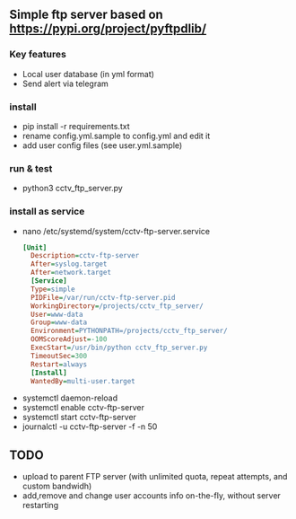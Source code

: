 ## Simple ftp server based on https://pypi.org/project/pyftpdlib/

### Key features
* Local user database (in yml format)
* Send alert via telegram

### install
* pip install -r requirements.txt
* rename config.yml.sample to config.yml and edit it
* add user config files (see user.yml.sample) 

### run & test
* python3 cctv_ftp_server.py

### install as service
* nano /etc/systemd/system/cctv-ftp-server.service
  ``` ini
  [Unit]
    Description=cctv-ftp-server
    After=syslog.target
    After=network.target
    [Service]
    Type=simple
    PIDFile=/var/run/cctv-ftp-server.pid
    WorkingDirectory=/projects/cctv_ftp_server/
    User=www-data
    Group=www-data
    Environment=PYTHONPATH=/projects/cctv_ftp_server/
    OOMScoreAdjust=-100
    ExecStart=/usr/bin/python cctv_ftp_server.py
    TimeoutSec=300
    Restart=always
    [Install]
    WantedBy=multi-user.target
  ```
* systemctl daemon-reload
* systemctl enable cctv-ftp-server
* systemctl start cctv-ftp-server
* journalctl -u cctv-ftp-server -f -n 50

## TODO
* upload to parent FTP server (with unlimited quota, repeat attempts, and custom bandwidh)
* add,remove and change user accounts info on-the-fly, without server restarting


